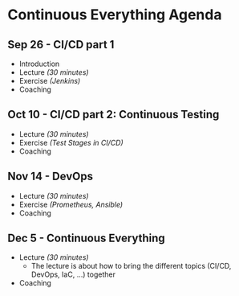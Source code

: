 # Continuous Everything Agenda

## Sep 26 - CI/CD part 1
* Introduction
* Lecture *(30 minutes)*
* Exercise *(Jenkins)*
* Coaching

## Oct 10 - CI/CD part 2: Continuous Testing
* Lecture *(30 minutes)*
* Exercise *(Test Stages in CI/CD)*
* Coaching

## Nov 14 - DevOps
* Lecture *(30 minutes)*
* Exercise *(Prometheus, Ansible)*
* Coaching

## Dec 5 - Continuous Everything
* Lecture *(30 minutes)*
  * The lecture is about how to bring the different topics (CI/CD, DevOps, IaC, ...) together
* Coaching
